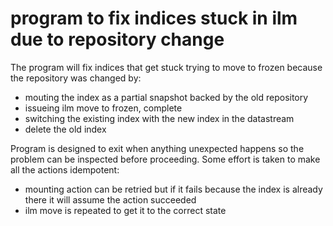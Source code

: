 # program to fix indices stuck in ilm due to repository change

The program will fix indices that get stuck trying to move to frozen because the repository was changed by:
- mouting the index as a partial snapshot backed by the old repository 
- issueing ilm move to frozen, complete
- switching the existing index with the new index in the datastream
- delete the old index

Program is designed to exit when anything unexpected happens so the problem can be inspected before proceeding.
Some effort is taken to make all the actions idempotent: 
- mounting action can be retried but if it fails because the index is already there it will assume the action succeeded
- ilm move is repeated to get it to the correct state
